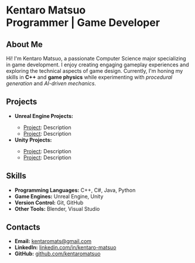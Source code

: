 <h1>Kentaro Matsuo <br/><span>Programmer | Game Developer</span></h1>

<h2>About Me</h2>
<p>
Hi! I'm Kentaro Matsuo, a passionate Computer Science major specializing in game development. 
I enjoy creating engaging gameplay experiences and exploring the technical aspects of game design.
Currently, I'm honing my skills in <b>C++</b> and <b>game physics</b> while experimenting with 
<em>procedural generation</em> and <em>AI-driven mechanics</em>.
</p>

<h2>Projects</h2>
<ul>
  <li><b>Unreal Engine Projects:</b></li>
  <ul>
    <li><a href="https://github.com/kentaromatsuo/unreal-project-1">Project</a>: Description</li>
    <li><a href="https://github.com/kentaromatsuo/unreal-project-2">Project</a>: Description</li>
  </ul>
  <li><b>Unity Projects:</b></li>
  <ul>
    <li><a href="https://github.com/kentaromatsuo/unity-project-1">Project</a>: Description</li>
    <li><a href="https://github.com/kentaromatsuo/unity-project-2">Project</a>: Description</li>
  </ul>
</ul>

<h2>Skills</h2>
<ul>
  <li><b>Programming Languages:</b> C++, C#, Java, Python</li>
  <li><b>Game Engines:</b> Unreal Engine, Unity</li>
  <li><b>Version Control:</b> Git, GitHub</li>
  <li><b>Other Tools:</b> Blender, Visual Studio</li>
</ul>

<h2>Contacts</h2>
<ul>
  <li><b>Email:</b> <a href="mailto:kentaromats@gmail.com">kentaromats@gmail.com</a></li>
  <li><b>LinkedIn:</b> <a href="https://www.linkedin.com/in/kentaro-matsuo-5b9345223/" target="_blank">linkedin.com/in/kentaro-matsuo</a></li>
  <li><b>GitHub:</b> <a href="https://github.com/kentaromatsuo" target="_blank">github.com/kentaromatsuo</a></li>
</ul>
